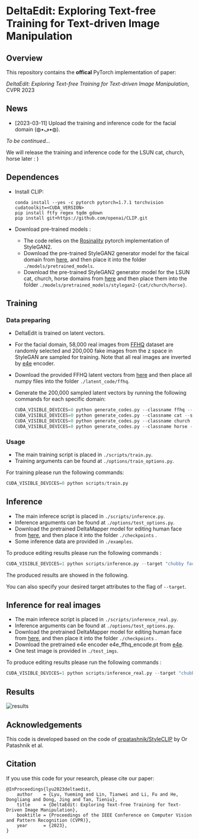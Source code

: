 # DeltaEdit: Exploring Text-free Training for Text-driven Image Manipulation

## Overview

This repository contains the **offical** PyTorch implementation of paper:

*DeltaEdit: Exploring Text-free Training for Text-driven Image Manipulation*, CVPR 2023

## News

- [2023-03-11] Upload the training and inference code for the facial domain (◍•ڡ•◍).

*To be continued...*

We will release the training and inference code for the LSUN cat, church, horse later : )

## Dependences

- Install CLIP:

  ```shell script
  conda install --yes -c pytorch pytorch=1.7.1 torchvision cudatoolkit=<CUDA_VERSION>
  pip install ftfy regex tqdm gdown
  pip install git+https://github.com/openai/CLIP.git
  ```

- Download pre-trained models :

  - The code relies on the [Rosinality](https://github.com/rosinality/stylegan2-pytorch/) pytorch implementation of StyleGAN2.
  - Download the pre-trained StyleGAN2 generator model for the faical domain from [here](https://drive.google.com/file/d/1EM87UquaoQmk17Q8d5kYIAHqu0dkYqdT/view?usp=sharing), and then place it into the folder `./models/pretrained_models`.
  - Download the pre-trained StyleGAN2 generator model for the LSUN cat, church, horse domains from [here](https://drive.google.com/drive/folders/1YRhXGM-2xk7A4TExM_jXaNg1f2AiCRlw?usp=share_link) and then place them into the folder `./models/pretrained_models/stylegan2-{cat/church/horse}`.

## Training

### Data preparing

- DeltaEdit is trained on latent vectors. 

- For the facial domain,  58,000 real images from [FFHQ](https://github.com/NVlabs/ffhq-dataset) dataset are randomly selected and 200,000 fake images from the z space in StyleGAN are sampled for training. Note that all real images are inverted by [e4e](https://github.com/omertov/encoder4editing) encoder.

- Download the provided FFHQ latent vectors from [here](https://drive.google.com/drive/folders/13NLq4giSgdcMVkYQIiPj4Xhxz4-wlXSD?usp=sharing) and then place all numpy files into the folder `./latent_code/ffhq`.

- Generate the 200,000 sampled latent vectors by running the following commands for each specific domain:

  ```python
  CUDA_VISIBLE_DEVICES=0 python generate_codes.py --classname ffhq --samples 200000
  CUDA_VISIBLE_DEVICES=0 python generate_codes.py --classname cat --samples 200000
  CUDA_VISIBLE_DEVICES=0 python generate_codes.py --classname church --samples 200000
  CUDA_VISIBLE_DEVICES=0 python generate_codes.py --classname horse --samples 200000
  ```

### Usage

- The main training script is placed in `./scripts/train.py`.
- Training arguments can be found at `./options/train_options.py`. 

For training please run the following commands:

```python
CUDA_VISIBLE_DEVICES=0 python scripts/train.py
```

## Inference

- The main inferece script is placed in `./scripts/inference.py`.
- Inference arguments can be found at `./options/test_options.py`. 
- Download the pretrained DeltaMapper model for editing human face from [here](https://drive.google.com/file/d/1Mb2WiELoVDPDIi24tIfoWsjn1l2xTjtZ/view?usp=sharing), and then place it into the folder `./checkpoints` .
- Some inference data are provided in  `./examples`.

To produce editing results please run the following commands :

```python
CUDA_VISIBLE_DEVICES=1 python scripts/inference.py --target "chubby face","face with eyeglasses","face with smile","face with pale skin","face with tanned skin","face with big eyes","face with black clothes","face with blue suit","happy face","face with bangs","face with red hair","face with black hair","face with blond hair","face with curly hair","face with receding hairline","face with bowlcut hairstyle"
```

The produced results are showed in the following. 

You can also specify your desired target attributes to the flag of `--target`.

## Inference for real images

- The main inferece script is placed in `./scripts/inference_real.py`.
- Inference arguments can be found at `./options/test_options.py`. 
- Download the pretrained DeltaMapper model for editing human face from [here](https://drive.google.com/file/d/1Mb2WiELoVDPDIi24tIfoWsjn1l2xTjtZ/view?usp=sharing), and then place it into the folder `./checkpoints` .
- Download the pretrained e4e encoder e4e_ffhq_encode.pt from [e4e](https://github.com/omertov/encoder4editing).
- One test image is provided in  `./test_imgs`.

To produce editing results please run the following commands :

```python
CUDA_VISIBLE_DEVICES=1 python scripts/inference_real.py --target "chubby face","face with eyeglasses","face with smile","face with pale skin","face with tanned skin","face with big eyes","face with black clothes","face with blue suit","happy face","face with bangs","face with red hair","face with black hair","face with blond hair","face with curly hair","face with receding hairline","face with bowlcut hairstyle"
```
## Results

![results](./results.jpg)

## Acknowledgements

This code is developed based on the code of [orpatashnik/StyleCLIP](https://github.com/orpatashnik/StyleCLIP) by Or Patashnik et al.

## Citation
If you use this code for your research, please cite our paper:
```
@InProceedings{lyu2023deltaedit,
    author    = {Lyu, Yueming and Lin, Tianwei and Li, Fu and He, Dongliang and Dong, Jing and Tan, Tieniu},
    title     = {DeltaEdit: Exploring Text-free Training for Text-Driven Image Manipulation},
    booktitle = {Proceedings of the IEEE Conference on Computer Vision and Pattern Recognition (CVPR)},
    year      = {2023},
}
```
